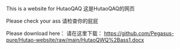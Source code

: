 This is a website for HutaoQAQ
这是HutaoQAQ的网页

Please check your ass
请检查你的屁屁

Please download here：
请在这里下载：
https://github.com/Pegasus-pure/Hutao-website/raw/main/HutaoQWQ%2Bass1.docx
